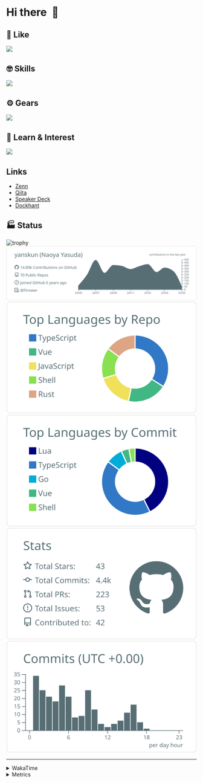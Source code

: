 # Hi there&nbsp; :wave:

## 💌 Like
<img src="https://go-skill-icons.vercel.app/api/icons?i=github" />

## 🤓 Skills
<img src="https://go-skill-icons.vercel.app/api/icons?i=js,ts,vue,nuxtjs,react,nextjs,go,lua,git" />

## ⚙️ Gears
<img src="https://go-skill-icons.vercel.app/api/icons?i=neovim,vscode,githubcopilot,alacritty,tmux" />

## 📖 Learn & Interest
<img src="https://go-skill-icons.vercel.app/api/icons?i=rust,deno,css,zig,playwright,githubactions,storybook,netlify,eslint" />

## Links
- [Zenn](https://zenn.dev/yanskun)
- [Qiita](https://qiita.com/yanskun)
- [Speaker Deck](https://speakerdeck.com/yanskun)
- [Dockhant](https://www.dockhunt.com/users/yanskun)

<!-- https://github.com/ryo-ma/github-profile-trophy -->

## 🏭 Status

<img src="https://github-profile-trophy.vercel.app/?username=yanskun&theme=onedark&row=1" alt="trophy">

<!-- https://github.com/vn7n24fzkq/github-profile-summary-cards -->
<picture>
  <source media="(prefers-color-scheme: dark)" srcset="https://raw.githubusercontent.com/yanskun/yanskun/master/profile-summary-card-output/nord_dark/0-profile-details.svg">
 <img src="https://raw.githubusercontent.com/yanskun/yanskun/master/profile-summary-card-output/default/0-profile-details.svg">
</picture>
<br>
<picture>
  <source media="(prefers-color-scheme: dark)" srcset="https://raw.githubusercontent.com/yanskun/yanskun/master/profile-summary-card-output/nord_dark/1-repos-per-language.svg">
 <img src="https://raw.githubusercontent.com/yanskun/yanskun/master/profile-summary-card-output/default/1-repos-per-language.svg">
</picture>
<picture>
  <source media="(prefers-color-scheme: dark)" srcset="https://raw.githubusercontent.com/yanskun/yanskun/master/profile-summary-card-output/nord_dark/2-most-commit-language.svg">
 <img src="https://raw.githubusercontent.com/yanskun/yanskun/master/profile-summary-card-output/default/2-most-commit-language.svg">
</picture>
<br>
<picture>
  <source media="(prefers-color-scheme: dark)" srcset="https://raw.githubusercontent.com/yanskun/yanskun/master/profile-summary-card-output/nord_dark/3-stats.svg">
 <img src="https://raw.githubusercontent.com/yanskun/yanskun/master/profile-summary-card-output/default/3-stats.svg">
</picture>
<picture>
  <source media="(prefers-color-scheme: dark)" srcset="https://raw.githubusercontent.com/yanskun/yanskun/master/profile-summary-card-output/nord_dark/4-productive-time.svg">
 <img src="https://raw.githubusercontent.com/yanskun/yanskun/master/profile-summary-card-output/default/4-productive-time.svg">
</picture>

---

<details>
  <summary>WakaTime</summary>
<!--START_SECTION:waka-->
![Code Time](http://img.shields.io/badge/Code%20Time-2%2C125%20hrs%2043%20mins-blue)

**🐱 My GitHub Data** 

> 📦 146.2 kB Used in GitHub's Storage 
 > 
> 🏆 1,446 Contributions in the Year 2025
 > 
> 💼 Opted to Hire
 > 
> 📜 130 Public Repositories 
 > 
> 🔑 4 Private Repositories 
 > 
**I'm an Early 🐤** 

```text
🌞 Morning                18202 commits       ████░░░░░░░░░░░░░░░░░░░░░   15.73 % 
🌆 Daytime                68951 commits       ███████████████░░░░░░░░░░   59.60 % 
🌃 Evening                24864 commits       █████░░░░░░░░░░░░░░░░░░░░   21.49 % 
🌙 Night                  3667 commits        █░░░░░░░░░░░░░░░░░░░░░░░░   03.17 % 
```
📅 **I'm Most Productive on Tuesday** 

```text
Monday                   18040 commits       ████░░░░░░░░░░░░░░░░░░░░░   15.59 % 
Tuesday                  25492 commits       ██████░░░░░░░░░░░░░░░░░░░   22.04 % 
Wednesday                23782 commits       █████░░░░░░░░░░░░░░░░░░░░   20.56 % 
Thursday                 21809 commits       █████░░░░░░░░░░░░░░░░░░░░   18.85 % 
Friday                   20633 commits       ████░░░░░░░░░░░░░░░░░░░░░   17.84 % 
Saturday                 2297 commits        ░░░░░░░░░░░░░░░░░░░░░░░░░   01.99 % 
Sunday                   3631 commits        █░░░░░░░░░░░░░░░░░░░░░░░░   03.14 % 
```


📊 **This Week I Spent My Time On** 

```text
🕑︎ Time Zone: Asia/Tokyo

💬 Programming Languages: 
TypeScript               4 hrs 51 mins       ██████████████████████░░░   87.46 % 
Other                    28 mins             ██░░░░░░░░░░░░░░░░░░░░░░░   08.53 % 
JSON                     9 mins              █░░░░░░░░░░░░░░░░░░░░░░░░   02.76 % 
Go                       3 mins              ░░░░░░░░░░░░░░░░░░░░░░░░░   01.00 % 
Protocol Buffer          0 secs              ░░░░░░░░░░░░░░░░░░░░░░░░░   00.19 % 

🔥 Editors: 
Neovim                   4 hrs 27 mins       ████████████████████░░░░░   80.06 % 
VS Code                  1 hr 6 mins         █████░░░░░░░░░░░░░░░░░░░░   19.94 % 

💻 Operating System: 
Mac                      5 hrs 33 mins       █████████████████████████   100.00 % 
```


 Last Updated on 09/05/2025 05:25:34 UTC
<!--END_SECTION:waka-->
</details>

<details>
  <summary>Metrics</summary>
  <img src="https://github.com/yanskun/yanskun/blob/main/github-metrics.svg" alt="Metrics">
</details>
